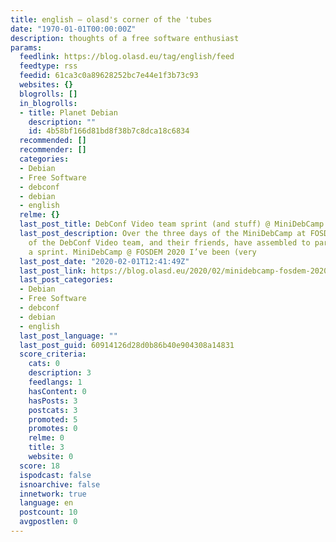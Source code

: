 ```yaml
---
title: english – olasd's corner of the 'tubes
date: "1970-01-01T00:00:00Z"
description: thoughts of a free software enthusiast
params:
  feedlink: https://blog.olasd.eu/tag/english/feed
  feedtype: rss
  feedid: 61ca3c0a89628252bc7e44e1f3b73c93
  websites: {}
  blogrolls: []
  in_blogrolls:
  - title: Planet Debian
    description: ""
    id: 4b58bf166d81bd8f38b7c8dca18c6834
  recommended: []
  recommender: []
  categories:
  - Debian
  - Free Software
  - debconf
  - debian
  - english
  relme: {}
  last_post_title: DebConf Video team sprint (and stuff) @ MiniDebCamp FOSDEM 2020
  last_post_description: Over the three days of the MiniDebCamp at FOSDEM, members
    of the DebConf Video team, and their friends, have assembled to participate in
    a sprint. MiniDebCamp @ FOSDEM 2020 I’ve been (very
  last_post_date: "2020-02-01T12:41:49Z"
  last_post_link: https://blog.olasd.eu/2020/02/minidebcamp-fosdem-2020/
  last_post_categories:
  - Debian
  - Free Software
  - debconf
  - debian
  - english
  last_post_language: ""
  last_post_guid: 60914126d28d0b86b40e904308a14831
  score_criteria:
    cats: 0
    description: 3
    feedlangs: 1
    hasContent: 0
    hasPosts: 3
    postcats: 3
    promoted: 5
    promotes: 0
    relme: 0
    title: 3
    website: 0
  score: 18
  ispodcast: false
  isnoarchive: false
  innetwork: true
  language: en
  postcount: 10
  avgpostlen: 0
---
```

